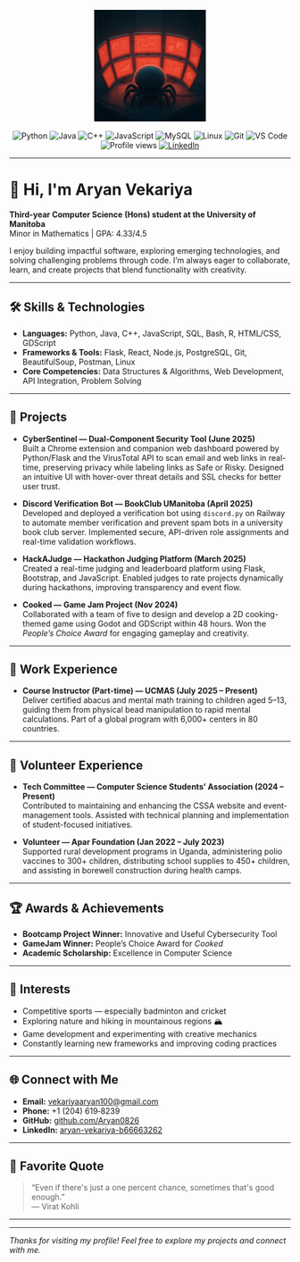 <!-- Profile Picture -->
<p align="center">
  <img src="./Github-Readme-Profile.png" alt="Profile Spider" width="200"/>
</p>

<!-- Badges Section -->
<p align="center">
  <!-- Languages -->
  <img src="https://img.shields.io/badge/Python-3776AB?style=for-the-badge&logo=python&logoColor=white" alt="Python"/>
  <img src="https://img.shields.io/badge/Java-007396?style=for-the-badge&logo=java&logoColor=white" alt="Java"/>
  <img src="https://img.shields.io/badge/C++-00599C?style=for-the-badge&logo=cplusplus&logoColor=white" alt="C++"/>
  <img src="https://img.shields.io/badge/JavaScript-F7DF1E?style=for-the-badge&logo=javascript&logoColor=black" alt="JavaScript"/>
  <img src="https://img.shields.io/badge/MySQL-4479A1?style=for-the-badge&logo=mysql&logoColor=white" alt="MySQL"/>
  <!-- Tools/Frameworks -->
  <img src="https://img.shields.io/badge/Linux-FCC624?style=for-the-badge&logo=linux&logoColor=black" alt="Linux"/>
  <img src="https://img.shields.io/badge/Git-F05032?style=for-the-badge&logo=git&logoColor=white" alt="Git"/>
  <img src="https://img.shields.io/badge/VS%20Code-0078d7?style=for-the-badge&logo=visualstudiocode&logoColor=white" alt="VS Code"/>
  <!-- Visitors -->
  <img src="https://komarev.com/ghpvc/?username=Aryan0826&style=for-the-badge" alt="Profile views"/>
  <!-- LinkedIn -->
  <a href="https://www.linkedin.com/in/aryan-vekariya-b66663262/">
    <img src="https://img.shields.io/badge/LinkedIn-0A66C2?style=for-the-badge&logo=linkedin&logoColor=white" alt="LinkedIn"/>
  </a>
</p>

---

# 👋 Hi, I'm Aryan Vekariya

**Third-year Computer Science (Hons) student at the University of Manitoba**  
Minor in Mathematics | GPA: 4.33/4.5  

I enjoy building impactful software, exploring emerging technologies, and solving challenging problems through code. I’m always eager to collaborate, learn, and create projects that blend functionality with creativity.

---

## 🛠️ Skills & Technologies

- **Languages:** Python, Java, C++, JavaScript, SQL, Bash, R, HTML/CSS, GDScript  
- **Frameworks & Tools:** Flask, React, Node.js, PostgreSQL, Git, BeautifulSoup, Postman, Linux  
- **Core Competencies:** Data Structures & Algorithms, Web Development, API Integration, Problem Solving  

---

## 🚀 Projects

- **CyberSentinel — Dual-Component Security Tool (June 2025)**  
  Built a Chrome extension and companion web dashboard powered by Python/Flask and the VirusTotal API to scan email and web links in real-time, preserving privacy while labeling links as Safe or Risky. Designed an intuitive UI with hover-over threat details and SSL checks for better user trust.

- **Discord Verification Bot — BookClub UManitoba (April 2025)**  
  Developed and deployed a verification bot using `discord.py` on Railway to automate member verification and prevent spam bots in a university book club server. Implemented secure, API-driven role assignments and real-time validation workflows.

- **HackAJudge — Hackathon Judging Platform (March 2025)**  
  Created a real-time judging and leaderboard platform using Flask, Bootstrap, and JavaScript. Enabled judges to rate projects dynamically during hackathons, improving transparency and event flow.

- **Cooked — Game Jam Project (Nov 2024)**  
  Collaborated with a team of five to design and develop a 2D cooking-themed game using Godot and GDScript within 48 hours. Won the *People’s Choice Award* for engaging gameplay and creativity.

---

## 💼 Work Experience

- **Course Instructor (Part-time) — UCMAS (July 2025 – Present)**  
  Deliver certified abacus and mental math training to children aged 5–13, guiding them from physical bead manipulation to rapid mental calculations. Part of a global program with 6,000+ centers in 80 countries.

---

## 🤝 Volunteer Experience

- **Tech Committee — Computer Science Students’ Association (2024 – Present)**  
  Contributed to maintaining and enhancing the CSSA website and event-management tools. Assisted with technical planning and implementation of student-focused initiatives.

- **Volunteer — Apar Foundation (Jan 2022 – July 2023)**  
  Supported rural development programs in Uganda, administering polio vaccines to 300+ children, distributing school supplies to 450+ children, and assisting in borewell construction during health camps.

---

## 🏆 Awards & Achievements

- **Bootcamp Project Winner:** Innovative and Useful Cybersecurity Tool  
- **GameJam Winner:** People’s Choice Award for *Cooked*  
- **Academic Scholarship:** Excellence in Computer Science  

---

## 🎯 Interests

- Competitive sports — especially badminton and cricket  
- Exploring nature and hiking in mountainous regions 🏔️  
- Game development and experimenting with creative mechanics  
- Constantly learning new frameworks and improving coding practices  

---

## 🌐 Connect with Me

- **Email:** vekariyaaryan100@gmail.com  
- **Phone:** +1 (204) 619‑8239  
- **GitHub:** [github.com/Aryan0826](https://github.com/Aryan0826)  
- **LinkedIn:** [aryan-vekariya-b66663262](https://www.linkedin.com/in/aryan-vekariya-b66663262/)

---

## 💬 Favorite Quote

> “Even if there's just a one percent chance, sometimes that's good enough.”  
> — Virat Kohli

---

<!-- GitHub Stats (optional) -->
<!--
<p align="center">
  <img src="https://github-readme-stats.vercel.app/api?username=Aryan0826&show_icons=true&theme=radical" alt="Aryan's GitHub Stats"/>
</p>
-->

---

_Thanks for visiting my profile! Feel free to explore my projects and connect with me._
